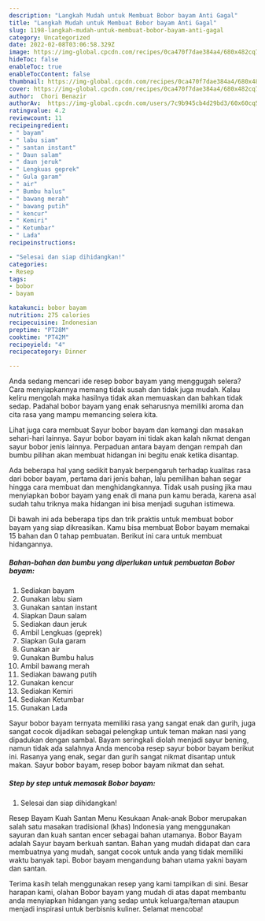 ```yaml
---
description: "Langkah Mudah untuk Membuat Bobor bayam Anti Gagal"
title: "Langkah Mudah untuk Membuat Bobor bayam Anti Gagal"
slug: 1198-langkah-mudah-untuk-membuat-bobor-bayam-anti-gagal
category: Uncategorized
date: 2022-02-08T03:06:58.329Z
image: https://img-global.cpcdn.com/recipes/0ca470f7dae384a4/680x482cq70/bobor-bayam-foto-resep-utama.jpg
hideToc: false
enableToc: true
enableTocContent: false
thumbnail: https://img-global.cpcdn.com/recipes/0ca470f7dae384a4/680x482cq70/bobor-bayam-foto-resep-utama.jpg
cover: https://img-global.cpcdn.com/recipes/0ca470f7dae384a4/680x482cq70/bobor-bayam-foto-resep-utama.jpg
author:  Chori Benazir
authorAv:  https://img-global.cpcdn.com/users/7c9b945cb4d29bd3/60x60cq50/avatar.jpg
ratingvalue: 4.2
reviewcount: 11
recipeingredient:
- " bayam"
- " labu siam"
- " santan instant"
- " Daun salam"
- " daun jeruk"
- " Lengkuas geprek"
- " Gula garam"
- " air"
- " Bumbu halus"
- " bawang merah"
- " bawang putih"
- " kencur"
- " Kemiri"
- " Ketumbar"
- " Lada"
recipeinstructions:

- "Selesai dan siap dihidangkan!"
categories:
- Resep
tags:
- bobor
- bayam

katakunci: bobor bayam 
nutrition: 275 calories
recipecuisine: Indonesian
preptime: "PT28M"
cooktime: "PT42M"
recipeyield: "4"
recipecategory: Dinner

---
```



Anda sedang mencari ide resep bobor bayam yang menggugah selera? Cara menyiapkannya memang tidak susah dan tidak juga mudah. Kalau keliru mengolah maka hasilnya tidak akan memuaskan dan bahkan tidak sedap. Padahal bobor bayam yang enak seharusnya memiliki aroma dan cita rasa yang mampu memancing selera kita.


Lihat juga cara membuat Sayur bobor bayam dan kemangi dan masakan sehari-hari lainnya. Sayur bobor bayam ini tidak akan kalah nikmat dengan sayur bobor jenis lainnya. Perpaduan antara bayam dengan rempah dan bumbu pilihan akan membuat hidangan ini begitu enak ketika disantap.

Ada beberapa hal yang sedikit banyak berpengaruh terhadap kualitas rasa dari bobor bayam, pertama dari jenis bahan, lalu pemilihan bahan segar hingga cara membuat dan menghidangkannya. Tidak usah pusing jika mau menyiapkan bobor bayam yang enak di mana pun kamu berada, karena asal sudah tahu triknya maka hidangan ini bisa menjadi suguhan istimewa.


Di bawah ini ada beberapa tips dan trik praktis untuk membuat bobor bayam yang siap dikreasikan. Kamu bisa membuat Bobor bayam memakai 15 bahan dan 0 tahap pembuatan. Berikut ini cara untuk membuat hidangannya.

<!--inarticleads1-->

##### Bahan-bahan dan bumbu yang diperlukan untuk pembuatan Bobor bayam:

1. Sediakan  bayam
1. Gunakan  labu siam
1. Gunakan  santan instant
1. Siapkan  Daun salam
1. Sediakan  daun jeruk
1. Ambil  Lengkuas (geprek)
1. Siapkan  Gula garam
1. Gunakan  air
1. Gunakan  Bumbu halus
1. Ambil  bawang merah
1. Sediakan  bawang putih
1. Gunakan  kencur
1. Sediakan  Kemiri
1. Sediakan  Ketumbar
1. Gunakan  Lada


Sayur bobor bayam ternyata memiliki rasa yang sangat enak dan gurih, juga sangat cocok dijadikan sebagai pelengkap untuk teman makan nasi yang dipadukan dengan sambal. Bayam seringkali diolah menjadi sayur bening, namun tidak ada salahnya Anda mencoba resep sayur bobor bayam berikut ini. Rasanya yang enak, segar dan gurih sangat nikmat disantap untuk makan. Sayur bobor bayam, resep bobor bayam nikmat dan sehat. 

<!--inarticleads2-->

##### Step by step untuk memasak Bobor bayam:


1. Selesai dan siap dihidangkan!

Resep Bayam Kuah Santan Menu Kesukaan Anak-anak Bobor merupakan salah satu masakan tradisional (khas) Indonesia yang menggunakan sayuran dan kuah santan encer sebagai bahan utamanya. Bobor Bayam adalah Sayur bayam berkuah santan. Bahan yang mudah didapat dan cara membuatnya yang mudah, sangat cocok untuk anda yang tidak memiliki waktu banyak tapi. Bobor bayam mengandung bahan utama yakni bayam dan santan. 

Terima kasih telah menggunakan resep yang kami tampilkan di sini. Besar harapan kami, olahan Bobor bayam yang mudah di atas dapat membantu anda menyiapkan hidangan yang sedap untuk keluarga/teman ataupun menjadi inspirasi untuk berbisnis kuliner. Selamat mencoba!

